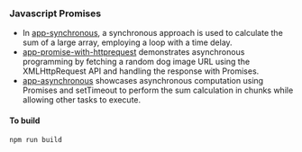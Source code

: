 ### Javascript Promises
 
 - In [app-synchronous](src/app-synchronous.js), a synchronous approach is used to calculate the sum of a large array, employing a loop with a time delay. 
 - [app-promise-with-httprequest](src/app-promise-with-httprequest.js) demonstrates asynchronous programming by fetching a random dog image URL using the XMLHttpRequest API and handling the response with Promises. 
 - [app-asynchronous](src/app-asynchronous.js) showcases asynchronous computation using Promises and setTimeout to perform the sum calculation in chunks while allowing other tasks to execute.

 #### To build
 ``` npm run build ```